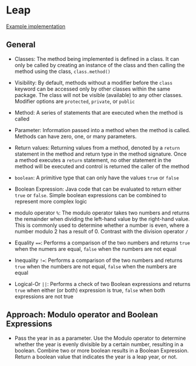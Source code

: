 # Leap

[Example implementation](https://github.com/exercism/java/blob/main/exercises/practice/leap/.meta/src/reference/java/Leap.java)

## General

- Classes: The method being implemented is defined in a class. It can only be called by creating an instance of the class and then calling the method using the class, `class.method()`

- Visibility: By default, methods without a modifier before the `class` keyword can be accessed only by other classes within the same package. The class will not be visible (available) to any other classes. Modifier options are `protected`, `private`, or `public`

- Method: A series of statements that are executed when the method is called

- Parameter: Information passed into a method when the method is called. Methods can have zero, one, or many parameters.

- Return values: Returning values from a method, denoted by a `return` statement in the method and return type in the method signature. Once a method executes a `return` statement, no other statement in the method will be executed and control is returned the caller of the method

- `boolean`: A primitive type that can only have the values `true` or `false`

- Boolean Expression: Java code that can be evaluated to return either `true` or `false`. Simple boolean expressions can be combined to represent more complex logic

- modulo operator `%`: The modulo operator takes two numbers and returns the remainder when dividing the left-hand value by the right-hand value. This is commonly used to determine whether a number is even, where a number modulo 2 has a result of 0. Contrast with the division operator `/`

- Equality `==`: Performs a comparison of the two numbers and returns `true` when the numers are equal, `false` when the numbers are not equal

- Inequality `!=`: Performs a comparison of the two numbers and returns `true` when the numbers are not equal, `false` when the numbers are equal

- Logical-Or `||`: Performs a check of two Boolean expressions and returns `true` when either (or both) expression is true, `false` when both expressions are not true

## Approach: Modulo operator and Boolean Expressions

- Pass the year in as a parameter. Use the Modulo operator to determine whether the year is evenly divisible by a certain number, resulting in a boolean. Combine two or more boolean results in a Boolean Expression. Return a boolean value that indicates the year is a leap year, or not.
